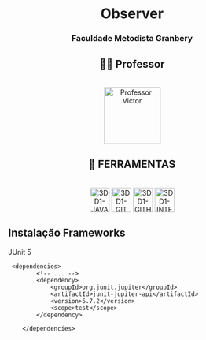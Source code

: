 <h1 align="center">Observer</h1>
<h3 align="center">Faculdade Metodista Granbery</h3>    



<h2 align="center">👨‍🏫 Professor</h2>
<div align="center" style="display: inline_block"><br>
    <a href="https://github.com/marcoaparaujo"><img alt="Professor Victor" src="https://media-exp1.licdn.com/dms/image/C5603AQExY_Yk-oK1UQ/profile-displayphoto-shrink_200_200/0/1516889759530?e=1634774400&v=beta&t=_8pJ_paaoMrf9wMR2TiiXwWMOHnf0gfz6LvDK7TNfuU" width="115"></a>
    </div>



<h2 align="center">🧪 FERRAMENTAS</h2>

<div align="center" style="display: inline_block"><br>

  <img align="center" alt="3DD1-JAVA" height="50" width="40" src="https://cdn.jsdelivr.net/gh/devicons/devicon/icons/java/java-original.svg">
   <img align="center" alt="3DD1-GIT" height="50" width="40" src="https://cdn.jsdelivr.net/gh/devicons/devicon/icons/git/git-original.svg">
  <img align="center" alt="3DD1-GITHUB" height="50" width="40" src="https://cdn.jsdelivr.net/gh/devicons/devicon/icons/github/github-original.svg">
  <img align="center" alt="3DD1-INTELLIJ" height="50" width="40" src="https://cdn.jsdelivr.net/gh/devicons/devicon/icons/intellij/intellij-original.svg">
</div>
<h2> Instalação Frameworks</h2>

JUnit 5
```POM
 <dependencies>
        <!-- ... -->
        <dependency>
            <groupId>org.junit.jupiter</groupId>
            <artifactId>junit-jupiter-api</artifactId>
            <version>5.7.2</version>
            <scope>test</scope>
        </dependency>

    </dependencies>
```
